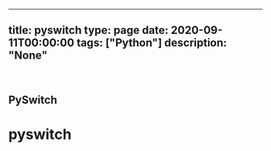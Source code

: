 
---
title: pyswitch
type: page
date: 2020-09-11T00:00:00
tags: ["Python"]
description: "None"
---


<br>

## PySwitch
# pyswitch
